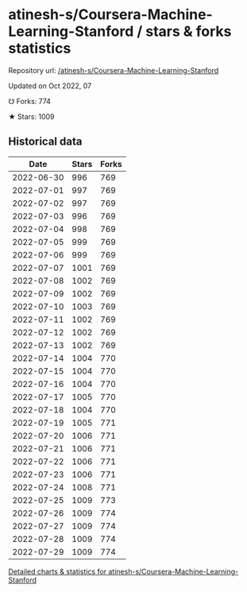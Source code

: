 # atinesh-s/Coursera-Machine-Learning-Stanford / stars & forks statistics

Repository url: [/atinesh-s/Coursera-Machine-Learning-Stanford](https://github.com/atinesh-s/Coursera-Machine-Learning-Stanford)

Updated on Oct 2022, 07

☋ Forks: 774

★ Stars: 1009

## Historical data
| Date | Stars | Forks |
|------|-------|-------|
| 2022-06-30 | 996 | 769 | 
| 2022-07-01 | 997 | 769 | 
| 2022-07-02 | 997 | 769 | 
| 2022-07-03 | 996 | 769 | 
| 2022-07-04 | 998 | 769 | 
| 2022-07-05 | 999 | 769 | 
| 2022-07-06 | 999 | 769 | 
| 2022-07-07 | 1001 | 769 | 
| 2022-07-08 | 1002 | 769 | 
| 2022-07-09 | 1002 | 769 | 
| 2022-07-10 | 1003 | 769 | 
| 2022-07-11 | 1002 | 769 | 
| 2022-07-12 | 1002 | 769 | 
| 2022-07-13 | 1002 | 769 | 
| 2022-07-14 | 1004 | 770 | 
| 2022-07-15 | 1004 | 770 | 
| 2022-07-16 | 1004 | 770 | 
| 2022-07-17 | 1005 | 770 | 
| 2022-07-18 | 1004 | 770 | 
| 2022-07-19 | 1005 | 771 | 
| 2022-07-20 | 1006 | 771 | 
| 2022-07-21 | 1006 | 771 | 
| 2022-07-22 | 1006 | 771 | 
| 2022-07-23 | 1006 | 771 | 
| 2022-07-24 | 1008 | 771 | 
| 2022-07-25 | 1009 | 773 | 
| 2022-07-26 | 1009 | 774 | 
| 2022-07-27 | 1009 | 774 | 
| 2022-07-28 | 1009 | 774 | 
| 2022-07-29 | 1009 | 774 | 


[Detailed charts & statistics for atinesh-s/Coursera-Machine-Learning-Stanford](https://reviewgithub.com/rep/atinesh-s/Coursera-Machine-Learning-Stanford)
